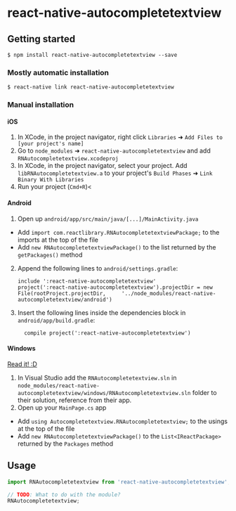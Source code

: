 
# react-native-autocompletetextview

## Getting started

`$ npm install react-native-autocompletetextview --save`

### Mostly automatic installation

`$ react-native link react-native-autocompletetextview`

### Manual installation


#### iOS

1. In XCode, in the project navigator, right click `Libraries` ➜ `Add Files to [your project's name]`
2. Go to `node_modules` ➜ `react-native-autocompletetextview` and add `RNAutocompletetextview.xcodeproj`
3. In XCode, in the project navigator, select your project. Add `libRNAutocompletetextview.a` to your project's `Build Phases` ➜ `Link Binary With Libraries`
4. Run your project (`Cmd+R`)<

#### Android

1. Open up `android/app/src/main/java/[...]/MainActivity.java`
  - Add `import com.reactlibrary.RNAutocompletetextviewPackage;` to the imports at the top of the file
  - Add `new RNAutocompletetextviewPackage()` to the list returned by the `getPackages()` method
2. Append the following lines to `android/settings.gradle`:
  	```
  	include ':react-native-autocompletetextview'
  	project(':react-native-autocompletetextview').projectDir = new File(rootProject.projectDir, 	'../node_modules/react-native-autocompletetextview/android')
  	```
3. Insert the following lines inside the dependencies block in `android/app/build.gradle`:
  	```
      compile project(':react-native-autocompletetextview')
  	```

#### Windows
[Read it! :D](https://github.com/ReactWindows/react-native)

1. In Visual Studio add the `RNAutocompletetextview.sln` in `node_modules/react-native-autocompletetextview/windows/RNAutocompletetextview.sln` folder to their solution, reference from their app.
2. Open up your `MainPage.cs` app
  - Add `using Autocompletetextview.RNAutocompletetextview;` to the usings at the top of the file
  - Add `new RNAutocompletetextviewPackage()` to the `List<IReactPackage>` returned by the `Packages` method


## Usage
```javascript
import RNAutocompletetextview from 'react-native-autocompletetextview';

// TODO: What to do with the module?
RNAutocompletetextview;
```
  
